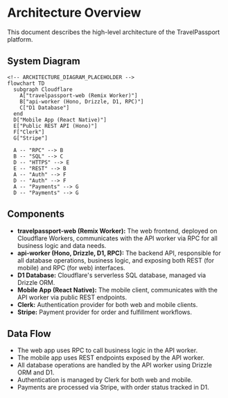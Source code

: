 # Architecture Overview

This document describes the high-level architecture of the TravelPassport platform.

## System Diagram

```mermaid
<!-- ARCHITECTURE_DIAGRAM_PLACEHOLDER -->
flowchart TD
  subgraph Cloudflare
    A["travelpassport-web (Remix Worker)"]
    B["api-worker (Hono, Drizzle, D1, RPC)"]
    C["D1 Database"]
  end
  D["Mobile App (React Native)"]
  E["Public REST API (Hono)"]
  F["Clerk"]
  G["Stripe"]

  A -- "RPC" --> B
  B -- "SQL" --> C
  D -- "HTTPS" --> E
  E -- "REST" --> B
  A -- "Auth" --> F
  D -- "Auth" --> F
  A -- "Payments" --> G
  D -- "Payments" --> G
```

## Components

- **travelpassport-web (Remix Worker):** The web frontend, deployed on Cloudflare Workers, communicates with the API worker via RPC for all business logic and data needs.
- **api-worker (Hono, Drizzle, D1, RPC):** The backend API, responsible for all database operations, business logic, and exposing both REST (for mobile) and RPC (for web) interfaces.
- **D1 Database:** Cloudflare's serverless SQL database, managed via Drizzle ORM.
- **Mobile App (React Native):** The mobile client, communicates with the API worker via public REST endpoints.
- **Clerk:** Authentication provider for both web and mobile clients.
- **Stripe:** Payment provider for order and fulfillment workflows.

## Data Flow
- The web app uses RPC to call business logic in the API worker.
- The mobile app uses REST endpoints exposed by the API worker.
- All database operations are handled by the API worker using Drizzle ORM and D1.
- Authentication is managed by Clerk for both web and mobile.
- Payments are processed via Stripe, with order status tracked in D1. 
